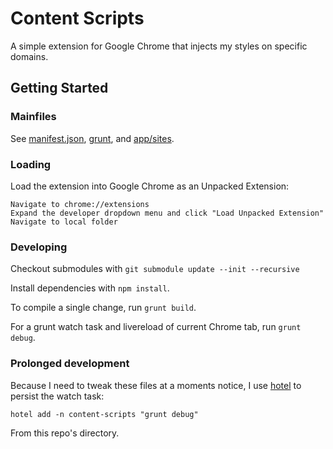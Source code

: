 # Content Scripts

A simple extension for Google Chrome that injects my styles on specific domains.

## Getting Started

### Mainfiles

See [manifest.json](app/manifest.json), [grunt](grunt), and [app/sites](app/sites).

### Loading

Load the extension into Google Chrome as an Unpacked Extension:

~~~
Navigate to chrome://extensions
Expand the developer dropdown menu and click "Load Unpacked Extension"
Navigate to local folder
~~~

### Developing

Checkout submodules with `git submodule update --init --recursive`

Install dependencies with `npm install`.

To compile a single change, run `grunt build`.

For a grunt watch task and livereload of current Chrome tab, run `grunt debug`.

### Prolonged development

Because I need to tweak these files at a moments notice, I use [hotel](https://github.com/typicode/hotel) to persist the watch task: 

`hotel add -n content-scripts "grunt debug"`

From this repo's directory.

